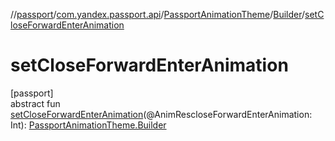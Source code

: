 //[passport](../../../../index.md)/[com.yandex.passport.api](../../index.md)/[PassportAnimationTheme](../index.md)/[Builder](index.md)/[setCloseForwardEnterAnimation](set-close-forward-enter-animation.md)

# setCloseForwardEnterAnimation

[passport]\
abstract fun [setCloseForwardEnterAnimation](set-close-forward-enter-animation.md)(@AnimRescloseForwardEnterAnimation: Int): [PassportAnimationTheme.Builder](index.md)
